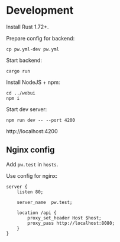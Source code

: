 # Development

Install Rust 1.72+.

Prepare config for backend:

```shell
cp pw.yml-dev pw.yml
```

Start backend:

```shell
cargo run
````

Install NodeJS + npm:

```shell
cd ../webui
npm i
```

Start dev server:

```shell
npm run dev -- --port 4200
```

http://localhost:4200

## Nginx config

Add `pw.test` in `hosts`.

Use config for nginx:

```nginx
server {
    listen 80;

    server_name  pw.test;

    location /api {
        proxy_set_header Host $host;
        proxy_pass http://localhost:8080;
    }
}
```
